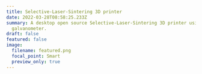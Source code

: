 ```yaml
---
title: Selective‑Laser‑Sintering 3D printer
date: 2022-03-28T08:58:25.233Z
summary: A desktop open source Selective‑Laser‑Sintering 3D printer using mirror
  galvanometer.
draft: false
featured: false
image:
  filename: featured.png
  focal_point: Smart
  preview_only: true
---
```

